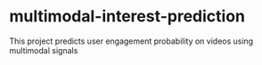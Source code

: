 # multimodal-interest-prediction
This project predicts user engagement probability on videos using multimodal signals
